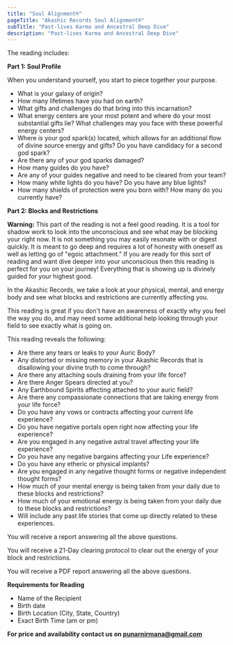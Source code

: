 ```yaml
---
title: "Soul Alignment®"
pageTitle: "Akashic Records Soul Alignment®"
subTitle: "Past-lives Karma and Ancestral Deep Dive"
description: "Past-lives Karma and Ancestral Deep Dive"
---
```


The reading includes:

**Part 1: Soul Profile**

When you understand yourself, you start to piece together your purpose.

- What is your galaxy of origin?
- How many lifetimes have you had on earth?
- What gifts and challenges do that bring into this incarnation?
- What energy centers are your most potent and where do your most substantial gifts lie? What challenges may you face with these powerful energy centers?
- Where is your god spark(s) located, which allows for an additional flow of divine source energy and gifts? Do you have candidacy for a second god spark?
- Are there any of your god sparks damaged?
- How many guides do you have?
- Are any of your guides negative and need to be cleared from your team?
- How many white lights do you have? Do you have any blue lights?
- How many shields of protection were you born with? How many do you currently have?

**Part 2: Blocks and Restrictions**

**Warning:** This part of the reading is not a feel good reading. It is a tool for shadow work to look into the unconscious and see what may be blocking your right now. It is not something you may easily resonate with or digest quickly. It is meant to go deep and requires a lot of honesty with oneself as well as letting go of "egoic attachment." If you are ready for this sort of reading and want dive deeper into your unconscious then this reading is perfect for you on your journey! Everything that is showing up is divinely guided for your highest good.

In the Akashic Records, we take a look at your physical, mental, and energy body and see what blocks and restrictions are currently affecting you.

This reading is great if you don't have an awareness of exactly why you feel the way you do, and may need some additional help looking through your field to see exactly what is going on.

This reading reveals the following:

- Are there any tears or leaks to your Auric Body?
- Any distorted or missing memory in your Akashic Records that is disallowing your divine truth to come through?
- Are there any attaching souls draining from your life force?
- Are there Anger Spears directed at you?
- Any Earthbound Spirits affecting attached to your auric field?
- Are there any compassionate connections that are taking energy from your life force?
- Do you have any vows or contracts affecting your current life experience?
- Do you have negative portals open right now affecting your life experience?
- Are you engaged in any negative astral travel affecting your life experience?
- Do you have any negative bargains affecting your Life experience?
- Do you have any etheric or physical implants?
- Are you engaged in any negative thought forms or negative independent thought forms?
- How much of your mental energy is being taken from your daily due to these blocks and restrictions?
- How much of your emotional energy is being taken from your daily due to these blocks and restrictions?
- Will include any past life stories that come up directly related to these experiences.

You will receive a report answering all the above questions.

You will receive a 21-Day clearing protocol to clear out the energy of your block and restrictions.

You will receive a PDF report answering all the above questions.

**Requirements for Reading**

- Name of the Recipient
- Birth date
- Birth Location (City, State, Country)
- Exact Birth Time (am or pm)

**For price and availability contact us on [punarnirmana@gmail.com](mailto://punarnirmana@gmail.com)**
